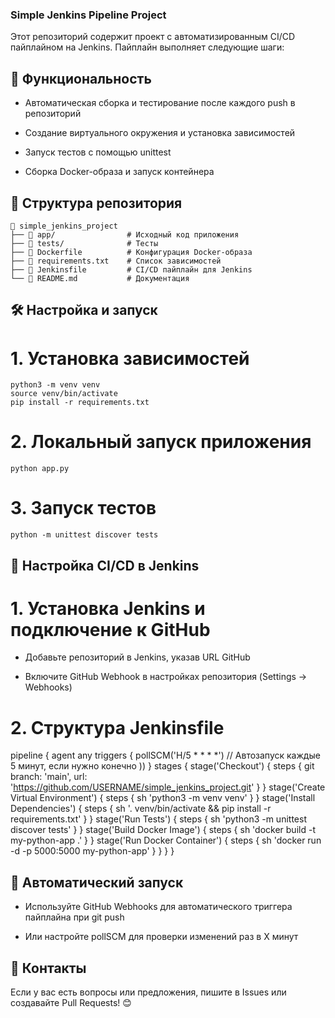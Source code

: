 ### Simple Jenkins Pipeline Project

Этот репозиторий содержит проект с автоматизированным CI/CD пайплайном на Jenkins. Пайплайн выполняет следующие шаги:

## 🚀 Функциональность

- Автоматическая сборка и тестирование после каждого push в репозиторий

- Создание виртуального окружения и установка зависимостей

- Запуск тестов с помощью unittest

- Сборка Docker-образа и запуск контейнера

## 📜 Структура репозитория
```
📂 simple_jenkins_project
├── 📂 app/                # Исходный код приложения
├── 📂 tests/              # Тесты
├── 📄 Dockerfile          # Конфигурация Docker-образа
├── 📄 requirements.txt    # Список зависимостей
├── 📄 Jenkinsfile         # CI/CD пайплайн для Jenkins
└── 📄 README.md           # Документация
```

## 🛠 Настройка и запуск

# 1. Установка зависимостей
```
python3 -m venv venv
source venv/bin/activate
pip install -r requirements.txt
```
# 2. Локальный запуск приложения
```
python app.py
```
# 3. Запуск тестов
```
python -m unittest discover tests
```
## 🔧 Настройка CI/CD в Jenkins

# 1. Установка Jenkins и подключение к GitHub

- Добавьте репозиторий в Jenkins, указав URL GitHub

- Включите GitHub Webhook в настройках репозитория (Settings → Webhooks)

# 2. Структура Jenkinsfile

pipeline {
    agent any
    triggers {
        pollSCM('H/5 * * * *') // Автозапуск каждые 5 минут, если нужно конечно ))
    }
    stages {
        stage('Checkout') {
            steps {
                git branch: 'main', url: 'https://github.com/USERNAME/simple_jenkins_project.git'
            }
        }
        stage('Create Virtual Environment') {
            steps {
                sh 'python3 -m venv venv'
            }
        }
        stage('Install Dependencies') {
            steps {
                sh '. venv/bin/activate && pip install -r requirements.txt'
            }
        }
        stage('Run Tests') {
            steps {
                sh 'python3 -m unittest discover tests'
            }
        }
        stage('Build Docker Image') {
            steps {
                sh 'docker build -t my-python-app .'
            }
        }
        stage('Run Docker Container') {
            steps {
                sh 'docker run -d -p 5000:5000 my-python-app'
            }
        }
    }
}

## 📌 Автоматический запуск

- Используйте GitHub Webhooks для автоматического триггера пайплайна при git push

- Или настройте pollSCM для проверки изменений раз в X минут

## 📢 Контакты

Если у вас есть вопросы или предложения, пишите в Issues или создавайте Pull Requests! 😊

